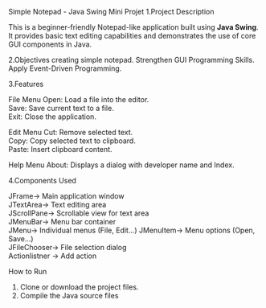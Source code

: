 Simple Notepad - Java Swing Mini Projet
1.Project Description

This is a beginner-friendly Notepad-like application built using **Java Swing**. 
It provides basic text editing capabilities and demonstrates the use of core GUI components in Java.

2.Objectives
creating simple notepad.
Strengthen GUI Programming Skills.
Apply Event-Driven Programming.

3.Features

File Menu
Open: Load a file into the editor.  
Save: Save current text to a file.  
Exit: Close the application.

Edit Menu
Cut: Remove selected text.  
Copy: Copy selected text to clipboard.  
Paste: Insert clipboard content. 

Help Menu
About: Displays a dialog with developer name and Index.

4.Components Used

JFrame-> Main application window          
JTextArea-> Text editing area                
JScrollPane-> Scrollable view for text area    
JMenuBar-> Menu bar container               
JMenu-> Individual menus (File, Edit...) 
JMenuItem-> Menu options (Open, Save...)     
JFileChooser-> File selection dialog            
Actionlistner -> Add action     

 How to Run
1. Clone or download the project files.
2. Compile the Java source files

